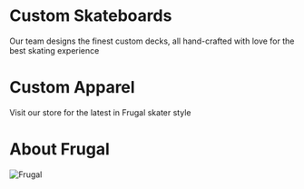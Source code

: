 # Custom Skateboards
Our team designs the finest custom decks, all hand-crafted with love for the best skating experience 
# Custom Apparel
Visit our store for the latest in Frugal skater style
# About Frugal
![Frugal](https://frugalskate.github.io/images/frugal.png)
